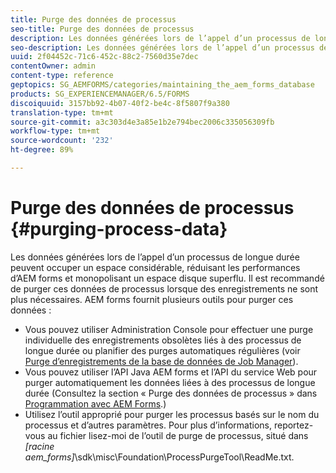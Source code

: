 ```yaml
---
title: Purge des données de processus
seo-title: Purge des données de processus
description: Les données générées lors de l’appel d’un processus de longue durée peuvent occuper un espace considérable, réduisant les performances d’AEM forms et monopolisant un espace disque superflu. Découvrez comment vous pouvez purger des données de processus.
seo-description: Les données générées lors de l’appel d’un processus de longue durée peuvent occuper un espace considérable, réduisant les performances d’AEM forms et monopolisant un espace disque superflu. Découvrez comment vous pouvez purger des données de processus.
uuid: 2f04452c-71c6-452c-88c2-7560d35e7dec
contentOwner: admin
content-type: reference
geptopics: SG_AEMFORMS/categories/maintaining_the_aem_forms_database
products: SG_EXPERIENCEMANAGER/6.5/FORMS
discoiquuid: 3157bb92-4b07-40f2-be4c-8f5807f9a380
translation-type: tm+mt
source-git-commit: a3c303d4e3a85e1b2e794bec2006c335056309fb
workflow-type: tm+mt
source-wordcount: '232'
ht-degree: 89%

---
```



# Purge des données de processus {#purging-process-data}

Les données générées lors de l’appel d’un processus de longue durée peuvent occuper un espace considérable, réduisant les performances d’AEM forms et monopolisant un espace disque superflu. Il est recommandé de purger ces données de processus lorsque des enregistrements ne sont plus nécessaires. AEM forms fournit plusieurs outils pour purger ces données :

* Vous pouvez utiliser Administration Console pour effectuer une purge individuelle des enregistrements obsolètes liés à des processus de longue durée ou planifier des purges automatiques régulières (voir [Purge d’enregistrements de la base de données de Job Manager](/help/forms/using/admin-help/purge-records-job-manager-database.md#purge-records-from-the-job-manager-database)).
* Vous pouvez utiliser l’API Java AEM forms et l’API du service Web pour purger automatiquement les données liées à des processus de longue durée (Consultez la section « Purge des données de processus » dans [Programmation avec AEM Forms](https://www.adobe.com/go/learn_aemforms_programming_63).)
* Utilisez l’outil approprié pour purger les processus basés sur le nom du processus et d’autres paramètres. Pour plus d’informations, reportez-vous au fichier lisez-moi de l’outil de purge de processus, situé dans *[racine aem_forms]*\sdk\misc\Foundation\ProcessPurgeTool\ReadMe.txt.

